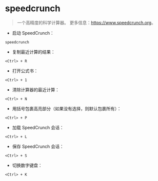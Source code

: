 # speedcrunch

> 一个高精度的科学计算器。
> 更多信息：<https://www.speedcrunch.org>。

- 启动 SpeedCrunch：

`speedcrunch`

- 复制最近计算的结果：

`<Ctrl> + R`

- 打开公式书：

`<Ctrl> + 1`

- 清除计算器的最近计算：

`<Ctrl> + N`

- 用括号包裹高亮部分（如果没有选择，则默认包裹所有）：

`<Ctrl> + P`

- 加载 SpeedCrunch 会话：

`<Ctrl> + L`

- 保存 SpeedCrunch 会话：

`<Ctrl> + S`

- 切换数字键盘：

`<Ctrl> + K`
